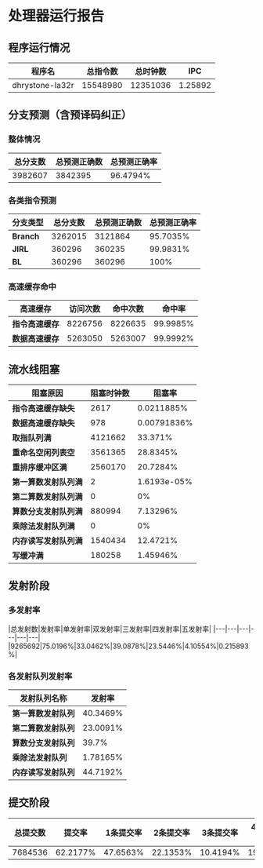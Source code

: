 # 处理器运行报告
## 程序运行情况
|程序名|总指令数|总时钟数|IPC|
|---|---|---|---|
|dhrystone-la32r|15548980|12351036|1.25892|

## 分支预测（含预译码纠正）
### 整体情况
|总分支数|总预测正确数|总预测正确率|
|---|---|---|
|3982607|3842395|96.4794%|

### 各类指令预测
|分支类型|总分支数|总预测正确数|总预测正确率|
|---|---|---|---|
|**Branch**| 3262015 | 3121864 | 95.7035%|
|**JIRL**| 360296 | 360235 | 99.9831%|
|**BL**| 360296 | 360296 | 100%|

### 高速缓存命中
|高速缓存|访问次数|命中次数|命中率|
|---|---|---|---|
|**指令高速缓存**| 8226756 | 8226635 | 99.9985%|
|**数据高速缓存**| 5263050 | 5263007 | 99.9992%|
## 流水线阻塞
|阻塞原因|阻塞时钟数|阻塞率|
|---|---|---|
|**指令高速缓存缺失**| 2617 | 0.0211885%|
|**数据高速缓存缺失**| 978 | 0.00791836%|
|**取指队列满**| 4121662 | 33.371%|
|**重命名空闲列表空**|3561365 | 28.8345%|
|**重排序缓冲区满**|2560170 | 20.7284%|
|**第一算数发射队列满**|2 | 1.6193e-05%|
|**第二算数发射队列满**|0 | 0%|
|**算数分支发射队列满**|880994 | 7.13296%|
|**乘除法发射队列满**|0 | 0%|
|**内存读写发射队列满**|1540434 | 12.4721%|
|**写缓冲满**|180258 | 1.45946%|

## 发射阶段
### 多发射率
|总发射数|发射率|单发射率|双发射率|三发射率|四发射率|五发射率|
|---|---|---|---|---|---|
|9265692|75.0196%|33.0462%|39.0878%|23.5446%|4.10554%|0.215893%|

### 各发射队列发射率
|发射队列名称|发射率|
|---|---|
|**第一算数发射队列**|40.3469%|
|**第二算数发射队列**|23.0091%|
|**算数分支发射队列**|39.7%|
|**乘除法发射队列**|1.78165%|
|**内存读写发射队列**|44.7192%|

## 提交阶段
|总提交数|提交率|1条提交率|2条提交率|3条提交率|4条提交率|
|---|---|---|---|---|---|
|7684536|62.2177%|47.6563%|22.1353%|10.4194%|19.789%|
